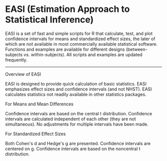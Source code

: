 # EASI (Estimation Approach to Statistical Inference)

EASI is a set of fast and simple scripts for R that calculate, test, and plot confidence intervals for means and standardized effect sizes, the later of which are not available in most commercially available statistical software. Functions and examples are available for different designs (between-subjects vs. within-subjects). All scripts and examples are updated frequently.

------

Overview of EASI

EASI is designed to provide quick calculation of basic statistics.
EASI emphasizes effect sizes and confidence intervals (and not NHST).
EASI calculates statistics not readily available in other statistics packages.

For Means and Mean Differences

Confidence intervals are based on the central t distribution.
Confidence intervals are calculated independent of each other (they are not simultaneous).
No adjustments for multiple intervals have been made.

For Standardized Effect Sizes

Both Cohen's d and Hedge's g are presented.
Confidence intervals are centered on g.
Confidence intervals are based on the noncentral t distribution.
